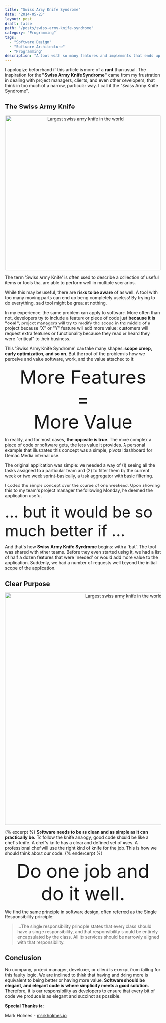 ```yaml
---
title: "Swiss Army Knife Syndrome"
date: "2014-05-20"
layout: post
draft: false
path: "/posts/swiss-army-knife-syndrome"
category: "Programming"
tags: 
  - "Software Design"
  - "Software Architecture"
  - "Programming"
description: "A tool with so many features and implements that ends up being completely useless, in my experience the same problem can apply to software; more often than not as developers we will try to include a feature or a piece of code"
---
```

<!--
  We need more chef knives and less swiss army knifes
  Good software is like a chef's knife sharp and with purpose
-->

I apologize beforehand if this article is more of a **rant** than usual. The inspiration for the **"Swiss Army Knife Syndrome"** came from my frustration in dealing with project managers, clients, and even other developers, that think in too much of a narrow, particular way. I call it the "Swiss Army Knife Syndrome".




## The Swiss Army Knife

<p style="text-align:center"><img style="display:inline-block" src="http://digital.hammacher.com/Items/74670/74670_1000x1000.jpg" width="500" alt="Largest swiss army knife in the world"></p>

The term 'Swiss Army Knife' is often used to describe a collection of useful items or tools that are able to perform well in multiple scenarios.

While this may be useful, there are **risks to be aware** of as well. A tool with too many moving parts can end up being completely useless! By trying to do everything, said tool might be great at nothing.

In my experience, the same problem can apply to software. More often than not, developers try to include a feature or piece of code just **because it is "cool"**; project managers will try to modify the scope in the middle of a project because "X" or "Y" feature will add more value; customers will request extra features or functionality because they read or heard they were "critical" to their business.

This 'Swiss Army Knife Syndrome' can take many shapes: **scope creep, early optimization, and so on**. But the root of the problem is how we perceive and value software, work, and the value attached to it:

<div style="font-size:60px; text-align:center">More Features<br/>=<br/> More Value</div>

In reality, and for most cases, **the opposite is true**. The more complex a piece of code or software gets, the less value it provides. A personal example that illustrates this concept was a simple, pivotal dashboard for Demac Media internal use.

The original application was simple: we needed a way of (1) seeing all the tasks assigned to a particular team and (2) to filter them by the current week or two week sprint-basically, a task aggregator with basic filtering.

I coded the simple concept over the course of one weekend. Upon showing this to my team's project manager the following Monday, he deemed the application useful.

<div style="font-size:50px; text-align:left">
 ... but it would be so much better if ...
</div>


And that's how **Swiss Army Knife Syndrome** begins: with a 'but'. The tool was shared with other teams. Before they even started using it, we had a list of half a dozen features that were 'needed' or would add more value to the application. Suddenly, we had a number of requests well beyond the initial scope of the application.

## Clear Purpose

<!-- INSERT A CHEF'S KNIFE IMAGE -->
<p style="text-align:center"><img style="display:inline-block" src="http://www.euro-knife.com/sub/euro-noze.sk/images/shop-active-images/kuchynske-noze-victorinox-kucharsky-noz-7.7403.20..jpg" width="750" alt="Largest swiss army knife in the world"></p>

{% excerpt %}
**Software needs to be as clean and as simple as it can practically be.** To follow the knife analogy, good code should be like a chef's knife. A chef's knife has a clear and defined set of uses. A professional chef will use the right kind of knife for the job. This is how we should think about our code.
{% endexcerpt %}

<div style="font-size:60px; text-align:center">
Do one job and do it well.
</div>

We find the same principle in software design, often referred as the Single Responsibility principle:

> ...The single responsibility principle states that every class should have a single responsibility, and that responsibility should be entirely encapsulated by the class. All its services should be narrowly aligned with that responsibility.

## Conclusion

No company, project manager, developer, or client is exempt from falling for this faulty logic. We are inclined to think that having and doing more is equivalent to being better or having more value. **Software should be elegant, and elegant code is where simplicity meets a good solution.** Therefore, it is our responsibility as developers to ensure that every bit of code we produce is as elegant and succinct as possible.  

**Special Thanks to:**

Mark Holmes - [markholmes.io](http://markholmes.io/)
